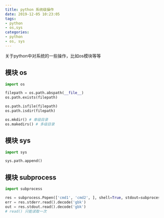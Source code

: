 ```yaml
---
title: python 系统级操作
date: 2019-12-05 10:23:05
tags: 
- python
- os,sys
categories:
- python
- os, sys
---
```


关于python中对系统的一些操作，比如os模块等等

<!--more-->

## 模块 os

```python
import os

filepath = os.path.abspath(__file__)
os.path.exists(filepath)

os.path.isfile(filepath)
os.path.isdir(filepath)

os.mkdir() # 单级目录
os.makedirs() # 多级目录

```

## 模块 sys

```python
import sys

sys.path.append()

```

## 模块 subprocess

```python
import subprocess

res = subprocess.Popen(['cmd1', 'cmd2', ], shell=True, stdout=subprocess.PIPE, stderr=subprocess.PIPE)
err = res.stderr.read().decode('gbk')
out = res.stdout.read().decode('gbk')
# read() 只能读取一次
```